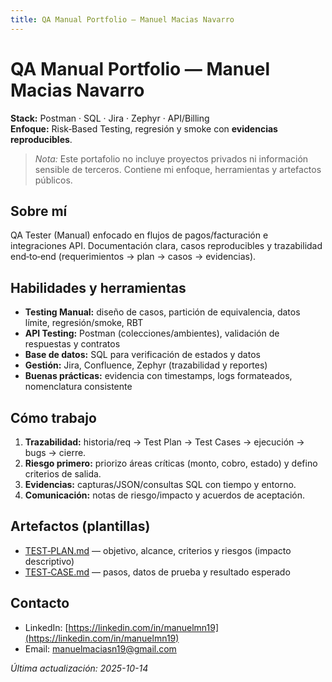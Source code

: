 ```yaml
---
title: QA Manual Portfolio — Manuel Macias Navarro
---
```


# QA Manual Portfolio — Manuel Macias Navarro

**Stack:** Postman · SQL · Jira · Zephyr · API/Billing  
**Enfoque:** Risk‑Based Testing, regresión y smoke con **evidencias reproducibles**.

> *Nota:* Este portafolio no incluye proyectos privados ni información sensible de terceros. Contiene mi enfoque, herramientas y artefactos públicos.

## Sobre mí
QA Tester (Manual) enfocado en flujos de pagos/facturación e integraciones API. Documentación clara, casos reproducibles y trazabilidad end‑to‑end (requerimientos → plan → casos → evidencias).

## Habilidades y herramientas
- **Testing Manual:** diseño de casos, partición de equivalencia, datos límite, regresión/smoke, RBT
- **API Testing:** Postman (colecciones/ambientes), validación de respuestas y contratos
- **Base de datos:** SQL para verificación de estados y datos
- **Gestión:** Jira, Confluence, Zephyr (trazabilidad y reportes)
- **Buenas prácticas:** evidencia con timestamps, logs formateados, nomenclatura consistente

## Cómo trabajo
1. **Trazabilidad:** historia/req → Test Plan → Test Cases → ejecución → bugs → cierre.  
2. **Riesgo primero:** priorizo áreas críticas (monto, cobro, estado) y defino criterios de salida.  
3. **Evidencias:** capturas/JSON/consultas SQL con tiempo y entorno.  
4. **Comunicación:** notas de riesgo/impacto y acuerdos de aceptación.

## Artefactos (plantillas)
- [TEST‑PLAN.md](templates/TEST-PLAN.md) — objetivo, alcance, criterios y riesgos (impacto descriptivo)  
- [TEST‑CASE.md](templates/TEST-CASE.md) — pasos, datos de prueba y resultado esperado  

## Contacto
- LinkedIn: [https://linkedin.com/in/manuelmn19](https://linkedin.com/in/manuelmn19)
- Email: [manuelmaciasn19@gmail.com](mailto:manuelmaciasn19@gmail.com)

*Última actualización: 2025-10-14*
